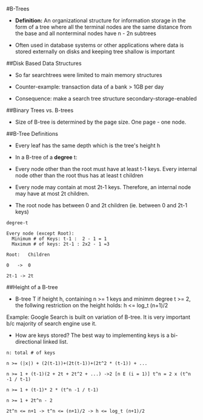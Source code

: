#B-Trees

- **Definition:** An organizational structure for information storage in the form of a tree where all the terminal nodes are the
same distance from the base and all nonterminal nodes have n - 2n subtrees

- Often used in database systems or other applications where data is stored externally on disks and keeping tree shallow is important

##Disk Based Data Structures

- So far searchtrees were limited to main memory structures

- Counter-example: transaction data of a bank > 1GB per day

- Consequence: make a search tree structure secondary-storage-enabled

##Binary Trees vs. B-trees

- Size of B-tree is determined by the page size. One page - one node.

##B-Tree Definitions

- Every leaf has the same depth which is the tree's height h

- In a B-tree of a **degree** t:

- Every node other than the root must have at least t-1 keys. Every internal node other than the root thus has at least t children

- Every node may contain at most 2t-1 keys. Therefore, an internal node may have at most 2t children.

- The root node has between 0 and 2t children (ie. between 0 and 2t-1 keys)

```
degree-t

Every node (except Root):
  Minimum # of Keys: t-1 :  2 - 1 = 1
  Maximum # of keys: 2t-1 : 2x2 - 1 =3

Root:   Children

0   ->  0

2t-1 -> 2t
```

##Height of a B-tree

- B-tree T if height h, containing n >= 1 keys and minimm degree t >= 2, the follwing restriction on the height holds: h <= log_t (n+1)/2

Example: Google Search is built on variation of B-tree. It is very important b/c majority of search engine use it.

- How are keys stored? The best way to implementing keys is a bi-directional linked list. 

```
n: total # of keys

n >= (|x|) + (2(t-1))+(2t(t-1))+(2t^2 * (t-1)) + ...

n >= 1 + (t-1)(2 + 2t + 2t^2 + ...) ->2 [n E (i = 1)] t^n = 2 x (t^n -1 / t-1)

n >= 1 + (t-1)* 2 * (t^n -1 / t-1)

n >= 1 + 2t^n - 2

2t^n <= n+1 -> t^n <= (n+1)/2 -> h <= log_t (n+1)/2
```

